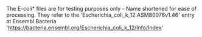 The E-coli* files are for testing purposes only - Name shortened for ease of processing.
They refer to the 'Escherichia_coli_k_12.ASM80076v1.46' entry at Ensembl Bacteria 'https://bacteria.ensembl.org/Escherichia_coli_k_12/Info/Index'